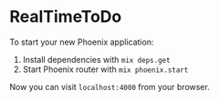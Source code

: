 # RealTimeToDo

To start your new Phoenix application:

1. Install dependencies with `mix deps.get`
2. Start Phoenix router with `mix phoenix.start`

Now you can visit `localhost:4000` from your browser.
